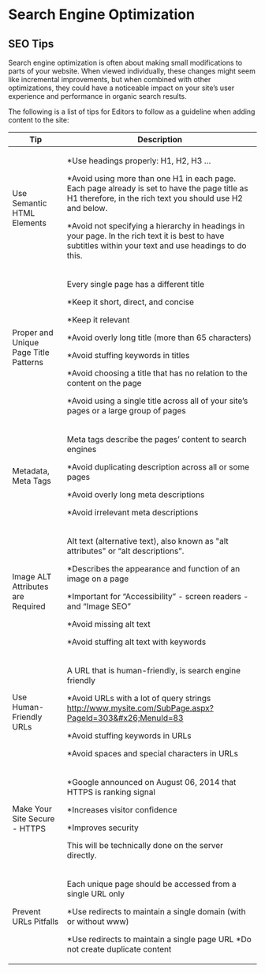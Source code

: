 # Search Engine Optimization

## **SEO Tips**

Search engine optimization is often about making small modifications to parts of your website. When viewed individually, these changes might seem like incremental improvements, but when combined with other optimizations, they could have a noticeable impact on your site’s user experience and performance in organic search results.

The following is a list of tips for Editors to follow as a guideline when adding content to the site:

| Tip                                   | Description                                                                                                                                                                                                                                                                                                                                                                                       |
| ------------------------------------- | ------------------------------------------------------------------------------------------------------------------------------------------------------------------------------------------------------------------------------------------------------------------------------------------------------------------------------------------------------------------------------------------------- |
| Use Semantic HTML Elements            | <p>*Use headings properly: H1, H2, H3 …</p><p>*Avoid using more than one H1 in each page. Each page already is set to have the page title as H1 therefore, in the rich text you should use H2 and below.</p><p>*Avoid not specifying a hierarchy in headings in your page. In the rich text it is best to have subtitles within your text and use headings to do this.</p>                        |
| Proper and Unique Page Title Patterns | <p>Every single page has a different title</p><p>*Keep it short, direct, and concise </p><p>*Keep it relevant </p><p>*Avoid overly long title (more than 65 characters) </p><p>*Avoid stuffing keywords in titles </p><p>*Avoid choosing a title that has no relation to the content on the page </p><p>*Avoid using a single title across all of your site’s pages or a large group of pages</p> |
| Metadata, Meta Tags                   | <p>Meta tags describe the pages’ content to search engines </p><p>*Avoid duplicating description across all or some pages </p><p>*Avoid overly long meta descriptions </p><p>*Avoid irrelevant meta descriptions</p>                                                                                                                                                                              |
| Image ALT Attributes are Required     | <p>Alt text (alternative text), also known as "alt attributes" or “alt descriptions”. </p><p>*Describes the appearance and function of an image on a page </p><p>*Important for “Accessibility” - screen readers - and “Image SEO” </p><p>*Avoid missing alt text </p><p>*Avoid stuffing alt text with keywords</p>                                                                               |
| Use Human-Friendly URLs               | <p>A URL that is human-friendly, is search engine friendly </p><p>*Avoid URLs with a lot of query strings http://www.mysite.com/SubPage.aspx?PageId=303&#x26;MenuId=83 </p><p>*Avoid stuffing keywords in URLs </p><p>*Avoid spaces and special characters in URLs</p>                                                                                                                            |
| Make Your Site Secure - HTTPS         | <p>*Google announced on August 06, 2014 that HTTPS is ranking signal </p><p>*Increases visitor confidence </p><p>*Improves security </p><p>This will be technically done on the server directly.</p>                                                                                                                                                                                              |
| Prevent URLs Pitfalls                 | <p>Each unique page should be accessed from a single URL only </p><p>*Use redirects to maintain a single domain (with or without www) </p><p>*Use redirects to maintain a single page URL *Do not create duplicate content</p>                                                                                                                                                                    |
